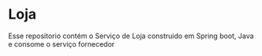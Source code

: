 # Loja

Esse repositorio contém o Serviço de Loja construido em Spring boot, Java e consome o serviço fornecedor
